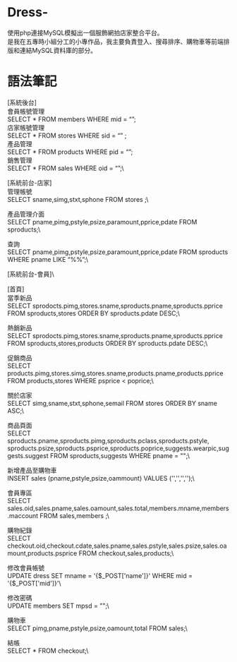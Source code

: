 # Dress-
使用php連接MySQL模擬出一個服飾網拍店家整合平台。\
是我在五專時小組分工的小專作品，我主要負責登入、搜尋排序、購物車等前端排版和連結MySQL資料庫的部分。

# 語法筆記
[系統後台]\
會員帳號管理\
SELECT * FROM members WHERE mid = “”;\
店家帳號管理\
SELECT * FROM stores WHERE sid = “” ;\
產品管理\
SELECT * FROM products WHERE pid = “”;\
銷售管理\
SELECT * FROM sales WHERE oid = “”;\

[系統前台-店家]\
管理帳號\
SELECT sname,simg,stxt,sphone FROM stores ;\\

產品管理介面\
SELECT pname,pimg,pstyle,psize,paramount,pprice,pdate FROM sproducts;\\

查詢 \
SELECT pname,pimg,pstyle,psize,paramount,pprice,pdate FROM sproducts WHERE pname LIKE “%%”;\\

[系統前台-會員]\

[首頁]\
當季新品\
SELECT sprodocts.pimg,stores.sname,sproducts.pname,sproducts.pprice FROM sproducts,stores ORDER BY sproducts.pdate DESC;\\

熱銷新品\
SELECT sprodocts.pimg,stores.sname,sproducts.pname,sproducts.pprice FROM sproducts,stores,products ORDER BY sproducts.pdate DESC;\\

促銷商品\
SELECT products.pimg,stores.simg,stores.sname,products.pname,products.pprice FROM products,stores WHERE psprice < poprice;\\

關於店家\
SELECT simg,sname,stxt,sphone,semail FROM stores ORDER BY sname ASC;\\

商品頁面\
SELECT sproducts.pname,sproducts.pimg,sproducts.pclass,sproducts.pstyle,\
sproducts.psize,sproducts.psprice,sproducts.poprice,suggests.wearpic,suggests.suggest FROM sproducts,suggests WHERE pname = "";\\

新增產品至購物車\
INSERT sales (pname,pstyle,psize,oammount) VALUES ('','','','');\\

會員專區\
SELECT sales.oid,sales.pname,sales.oamount,sales.total,members.mname,members.maccount FROM sales,members ;\\

購物紀錄\
SELECT checkout.oid,checkout.cdate,sales.pname,sales.pstyle,sales.psize,sales.oamount,products.psprice FROM checkout,sales,products;\\

修改會員帳號\
UPDATE dress SET mname =  '{$_POST['name']}' WHERE mid =  '{$_POST['mid']}'\\

修改密碼\
UPDATE members SET mpsd = "";\\

購物車\
SELECT pimg,pname,pstyle,psize,oamount,total FROM sales;\\

結帳\
SELECT * FROM checkout;\\
